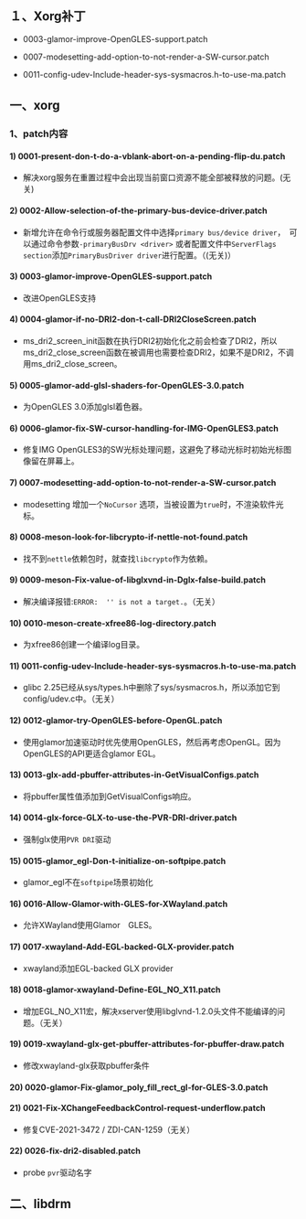 ## １、Xorg补丁

* 0003-glamor-improve-OpenGLES-support.patch

* 0007-modesetting-add-option-to-not-render-a-SW-cursor.patch
* 0011-config-udev-Include-header-sys-sysmacros.h-to-use-ma.patch

## 一、xorg
### 1、patch内容
#### 1) 0001-present-don-t-do-a-vblank-abort-on-a-pending-flip-du.patch
* 解决xorg服务在重置过程中会出现当前窗口资源不能全部被释放的问题。(无关)

#### 2) 0002-Allow-selection-of-the-primary-bus-device-driver.patch
* 新增允许在命令行或服务器配置文件中选择```primary bus/device driver```，　可以通过命令参数```-primaryBusDrv <driver>``` 或者配置文件中```ServerFlags　section```添加```PrimaryBusDriver driver```进行配置。（(无关)）

#### 3) 0003-glamor-improve-OpenGLES-support.patch
* 改进OpenGLES支持

#### 4) 0004-glamor-if-no-DRI2-don-t-call-DRI2CloseScreen.patch
* ms_dri2_screen_init函数在执行DRI2初始化化之前会检查了DRI2，所以ms_dri2_close_screen函数在被调用也需要检查DRI2，如果不是DRI2，不调用ms_dri2_close_screen。

#### 5) 0005-glamor-add-glsl-shaders-for-OpenGLES-3.0.patch
* 为OpenGLES 3.0添加glsl着色器。

#### 6) 0006-glamor-fix-SW-cursor-handling-for-IMG-OpenGLES3.patch
* 修复IMG OpenGLES3的SW光标处理问题，这避免了移动光标时初始光标图像留在屏幕上。

#### 7) 0007-modesetting-add-option-to-not-render-a-SW-cursor.patch
* modesetting 增加一个```NoCursor``` 选项，当被设置为```true```时，不渲染软件光标。

#### 8) 0008-meson-look-for-libcrypto-if-nettle-not-found.patch
* 找不到```nettle```依赖包时，就查找```libcrypto```作为依赖。

#### 9) 0009-meson-Fix-value-of-libglxvnd-in-Dglx-false-build.patch
* 解决编译报错:```ERROR:  '' is not a target.```。（无关）

#### 10) 0010-meson-create-xfree86-log-directory.patch
* 为xfree86创建一个编译log目录。

#### 11) 0011-config-udev-Include-header-sys-sysmacros.h-to-use-ma.patch
* glibc 2.25已经从sys/types.h中删除了sys/sysmacros.h，所以添加它到config/udev.c中。（无关）

#### 12) 0012-glamor-try-OpenGLES-before-OpenGL.patch
* 使用glamor加速驱动时优先使用OpenGLES，然后再考虑OpenGL。因为OpenGLES的API更适合glamor EGL。 

#### 13) 0013-glx-add-pbuffer-attributes-in-GetVisualConfigs.patch
* 将pbuffer属性值添加到GetVisualConfigs响应。

#### 14) 0014-glx-force-GLX-to-use-the-PVR-DRI-driver.patch
* 强制glx使用```PVR DRI```驱动

#### 15) 0015-glamor_egl-Don-t-initialize-on-softpipe.patch
* glamor_egl不在```softpipe```场景初始化

#### 16) 0016-Allow-Glamor-with-GLES-for-XWayland.patch
* 允许XWayland使用Glamor　GLES。

#### 17) 0017-xwayland-Add-EGL-backed-GLX-provider.patch
* xwayland添加EGL-backed GLX provider

#### 18) 0018-glamor-xwayland-Define-EGL_NO_X11.patch
* 增加EGL_NO_X11宏，解决xserver使用libglvnd-1.2.0头文件不能编译的问题。（无关）

#### 19) 0019-xwayland-glx-get-pbuffer-attributes-for-pbuffer-draw.patch
* 修改xwayland-glx获取pbuffer条件

#### 20) 0020-glamor-Fix-glamor_poly_fill_rect_gl-for-GLES-3.0.patch

#### 21) 0021-Fix-XChangeFeedbackControl-request-underflow.patch
* 修复CVE-2021-3472 / ZDI-CAN-1259（无关）

#### 22) 0026-fix-dri2-disabled.patch
* probe ```pvr```驱动名字

## 二、libdrm